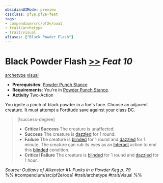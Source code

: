 ```yaml
---
obsidianUIMode: preview
cssclass: pf2e,pf2e-feat
tags:
- compendium/src/pf2e/ooa1
- trait/archetype
- trait/visual
aliases: ["Black Powder Flash"]
---
```

# Black Powder Flash  [>>](../../Rules/core-rulebook/chapter-9-playing-the-game.md#Actions "Two-Action") *Feat 10*  
[archetype](../../Rules/traits/archetype.md)  [visual](../../Rules/traits/visual.md)  

- **Prerequisites**: [Powder Punch Stance](powder-punch-stance-ooa1.md)
- **Requirements**: You're in [Powder Punch Stance](powder-punch-stance-ooa1.md).
- **Activity** Two-Action

You ignite a pinch of black powder in a foe's face. Choose an adjacent creature. It must attempt a Fortitude save against your class DC.

> [!success-degree] 
> - **Critical Success** The creature is unaffected.
> - **Success** The creature is [dazzled](../../Rules/conditions.md#Dazzled) for 1 round.
> - **Failure** The creature is [blinded](../../Rules/conditions.md#Blinded) for 1 round and [dazzled](../../Rules/conditions.md#Dazzled) for 1 minute. The creature can rub its eyes as an [Interact](../../Rules/actions/interact.md) action to end this [blinded](../../Rules/conditions.md#Blinded) condition.
> - **Critical Failure** The creature is [blinded](../../Rules/conditions.md#Blinded) for 1 round and [dazzled](../../Rules/conditions.md#Dazzled) for 1 hour.

*Source: Outlaws of Alkenstar #1: Punks in a Powder Keg p. 79*  
%% #compendium/src/pf2e/ooa1 #trait/archetype #trait/visual %%